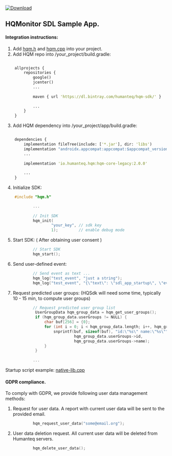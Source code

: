 [ ![Download](https://api.bintray.com/packages/humanteq/hqm-sdk/hqm-core-legacy/images/download.svg) ](https://bintray.com/humanteq/hqm-sdk/hqm-core-legacy/_latestVersion)

## HQMonitor SDL Sample App.

#### Integration instructions:

 1. Add [hqm.h](https://raw.githubusercontent.com/HumanteQ/hqm_sdl_sample/master/app/src/main/cpp/hqm.h) and [hqm.cpp](https://raw.githubusercontent.com/HumanteQ/hqm_sdl_sample/master/app/src/main/cpp/hqm.cpp) into your project.
 2. Add HQM repo into /your_project/build.gradle:
```clojure

    allprojects {
        repositories {
            google()
            jcenter()
            ...
    
            maven { url 'https://dl.bintray.com/humanteq/hqm-sdk/' }
    
            ...
        }
    }
```
 3. Add HQM dependency into /your_project/app/build.gradle:
```clojure

    dependencies {
        implementation fileTree(include: ['*.jar'], dir: 'libs')
        implementation "androidx.appcompat:appcompat:$appcompat_version" 
        ...
    
        implementation 'io.humanteq.hqm:hqm-core-legacy:2.0.0'
    
        ...
    }
```
 4. Initialize SDK:
```c
	#include "hqm.h"

            ...
            
            // Init SDK
            hqm_init(
                    "your_key", // sdk key
                    1);         // enable debug mode
  ```
  
 5. Start SDK: ( After obtaining user consent )
```c  
            // Start SDK
            hqm_start();
  ```
  
 6. Send user-defined event:
```c  
            // Send event as text ...
            hqm_log("test_event", "just a string");
            hqm_log("test_event", "{\"text\": \"sdl_app_startup\", \"event\": \"app_start\"}");
```

7. Request predicted user groups: (HQSdk will need some time, typically 10 - 15 min, to compute user groups)
```c
            // Request predicted user group list
             UserGroupData hqm_group_data = hqm_get_user_groups();
             if (hqm_group_data.userGroups != NULL) {
                 char buf[256] = {0};
                 for (int i = 0; i < hqm_group_data.length; i++, hqm_group_data.userGroups++) {
                     snprintf(buf, sizeof(buf), "id:\"%s\" name:\"%s\"",
                              hqm_group_data.userGroups->id,
                              hqm_group_data.userGroups->name);
                 }
             }
            
            ...
```

Startup script example: [native-lib.cpp](https://github.com/HumanteQ/hqm_sdl_sample/blob/master/app/src/main/cpp/native-lib.cpp#L55)


#### GDPR compliance.
To comply with GDPR, we provide following user data management methods:
1. Request for user data. 
A report with current user data will be sent to the provided email.
```c
            hqm_request_user_data("some@email.org");
```

2. User data deletion request. All current user data will be deleted from Humanteq servers.
```c
            hqm_delete_user_data();
```